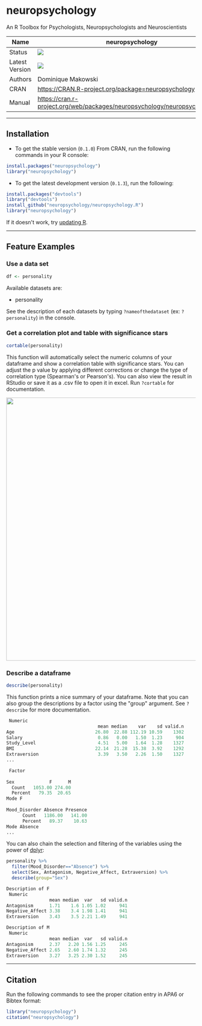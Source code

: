 # neuropsychology
An R Toolbox for Psychologists, Neuropsychologists and Neuroscientists

|Name|neuropsychology|
|----------------|---|
|Status|![](https://img.shields.io/badge/status-stable-brightgreen.svg)|
|Latest Version|![](https://img.shields.io/badge/version-0.1.3-brightgreen.svg)|
|Authors|Dominique Makowski|
|CRAN|https://CRAN.R-project.org/package=neuropsychology|
|Manual|https://cran.r-project.org/web/packages/neuropsychology/neuropsychology.pdf|
---
## Installation

- To get the stable version (`0.1.0`) From CRAN, run the following commands in your R console:

```R
install.packages("neuropsychology")
library("neuropsychology")
```

- To get the latest development version (`0.1.3`), run the following:

```R
install.packages("devtools")
library("devtools")
install_github("neuropsychology/neuropsychology.R")
library("neuropsychology")
```

If it doesn't work, try [updating R](https://www.google.fr/webhp?sourceid=chrome-instant&ion=1&espv=2&ie=UTF-8#q=update%20r).


---
## Feature Examples

### Use a data set
```R
df <- personality
```

Available datasets are:
- personality

See the description of each datasets by typing `?nameofthedataset` (ex: `?personality`) in the console.

### Get a correlation plot and table with significance stars
```R
cortable(personality)
```

This function will automatically select the numeric columns of your dataframe and show a correlation table with significance stars.
You can adjust the p value by applying different corrections or change the type of correlation type (Spearman's or Pearson's). You can also view the result in RStudio or save it as a .csv file to open it in excel. Run `?cortable` for documentation.

<p align="legt"><img src="https://github.com/neuropsychology/neuropsychology.R/blob/master/tests/testthat/cortable_plot.png" width="700"></p>

### Describe a dataframe
```R
describe(personality)
```

This function prints a nice summary of your dataframe. Note that you can also group the descriptions by a factor using the "group" argument. See `?describe` for more documentation.

```R
 Numeric 
                                  mean median    var    sd valid.n
Age                              26.80  22.88 112.19 10.59    1302
Salary                            0.86   0.00   1.50  1.23     904
Study_Level                       4.51   5.00   1.64  1.28    1327
BMI                              22.14  21.28  15.38  3.92    1292
Extraversion                      3.39   3.50   2.26  1.50    1327
...

 Factor 
         
Sex             F      M
  Count   1053.00 274.00
  Percent   79.35  20.65
Mode F 
             
Mood_Disorder Absence Presence
      Count   1186.00   141.00
      Percent   89.37    10.63
Mode Absence
...
```
You can also chain the selection and filtering of the variables using the power of [dplyr](https://cran.rstudio.com/web/packages/dplyr/vignettes/introduction.html):

```R
personality %>%
  filter(Mood_Disorder=="Absence") %>%
  select(Sex, Antagonism, Negative_Affect, Extraversion) %>%
  describe(group="Sex")
```
```R
Description of F 
 Numeric 
                mean median  var   sd valid.n
Antagonism      1.71    1.6 1.05 1.02     941
Negative_Affect 3.38    3.4 1.98 1.41     941
Extraversion    3.43    3.5 2.21 1.49     941

Description of M 
 Numeric 
                mean median  var   sd valid.n
Antagonism      2.37   2.20 1.56 1.25     245
Negative_Affect 2.65   2.60 1.74 1.32     245
Extraversion    3.27   3.25 2.30 1.52     245
```


---
## Citation

Run the following commands to see the proper citation entry in APA6 or Bibtex format:
```R
library("neuropsychology")
citation("neuropsychology")
```

